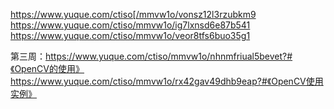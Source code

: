 https://www.yuque.com/ctiso[/mmvw1o/vonsz12l3rzubkm9
https://www.yuque.com/ctiso/mmvw1o/ig7lxnsd6e87b541
https://www.yuque.com/ctiso/mmvw1o/veor8tfs6buo35g1

第三周：https://www.yuque.com/ctiso/mmvw1o/nhnmfriual5bevet?#《OpenCV的使用》
https://www.yuque.com/ctiso/mmvw1o/rx42gav49dhb9eap?#《OpenCV使用实例》
